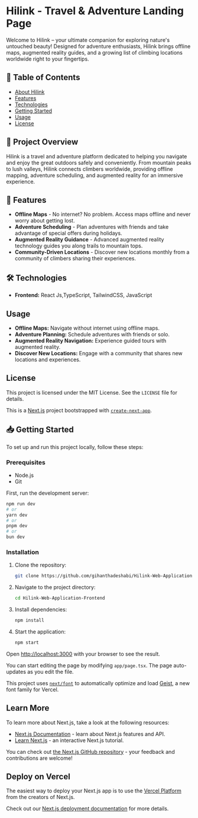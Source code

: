 # Hilink - Travel & Adventure Landing Page

Welcome to Hilink – your ultimate companion for exploring nature's untouched beauty! Designed for adventure enthusiasts, Hilink brings offline maps, augmented reality guides, and a growing list of climbing locations worldwide right to your fingertips.

## 📑 Table of Contents 
- [About Hilink](#about-hilink)
- [Features](#features)
- [Technologies](#technologies)
- [Getting Started](#getting-started)
- [Usage](#usage)
- [License](#License)


## 🌄 Project Overview

Hilink is a travel and adventure platform dedicated to helping you navigate and enjoy the great outdoors safely and conveniently. From mountain peaks to lush valleys, Hilink connects climbers worldwide, providing offline mapping, adventure scheduling, and augmented reality for an immersive experience.

## 🚀 Features

- **Offline Maps** - No internet? No problem. Access maps offline and never worry about getting lost.
- **Adventure Scheduling** - Plan adventures with friends and take advantage of special offers during holidays.
- **Augmented Reality Guidance** - Advanced augmented reality technology guides you along trails to mountain tops.
- **Community-Driven Locations** - Discover new locations monthly from a community of climbers sharing their experiences.

## 🛠 Technologies

- **Frontend:** React Js,TypeScript, TailwindCSS, JavaScript

## Usage

- **Offline Maps:** Navigate without internet using offline maps.
- **Adventure Planning:** Schedule adventures with friends or solo.
- **Augmented Reality Navigation:** Experience guided tours with augmented reality.
- **Discover New Locations:** Engage with a community that shares new locations and experiences.

## License

This project is licensed under the MIT License. See the `LICENSE` file for details.

This is a [Next.js](https://nextjs.org) project bootstrapped with [`create-next-app`](https://nextjs.org/docs/app/api-reference/cli/create-next-app).


## 📥 Getting Started

To set up and run this project locally, follow these steps:

### Prerequisites

- Node.js
- Git


First, run the development server:

```bash
npm run dev
# or
yarn dev
# or
pnpm dev
# or
bun dev
```

### Installation

1. Clone the repository:

    ```bash
    git clone https://github.com/gihanthadeshabi/Hilink-Web-Application-Frontend.git
    ```

2. Navigate to the project directory:

    ```bash
    cd Hilink-Web-Application-Frontend
    ```

3. Install dependencies:

    ```bash
    npm install
    ```

4. Start the application:

    ```bash
    npm start
    ```

Open [http://localhost:3000](http://localhost:3000) with your browser to see the result.

You can start editing the page by modifying `app/page.tsx`. The page auto-updates as you edit the file.

This project uses [`next/font`](https://nextjs.org/docs/app/building-your-application/optimizing/fonts) to automatically optimize and load [Geist](https://vercel.com/font), a new font family for Vercel.

## Learn More

To learn more about Next.js, take a look at the following resources:

- [Next.js Documentation](https://nextjs.org/docs) - learn about Next.js features and API.
- [Learn Next.js](https://nextjs.org/learn) - an interactive Next.js tutorial.

You can check out [the Next.js GitHub repository](https://github.com/vercel/next.js) - your feedback and contributions are welcome!

## Deploy on Vercel

The easiest way to deploy your Next.js app is to use the [Vercel Platform](https://vercel.com/new?utm_medium=default-template&filter=next.js&utm_source=create-next-app&utm_campaign=create-next-app-readme) from the creators of Next.js.

Check out our [Next.js deployment documentation](https://nextjs.org/docs/app/building-your-application/deploying) for more details.
